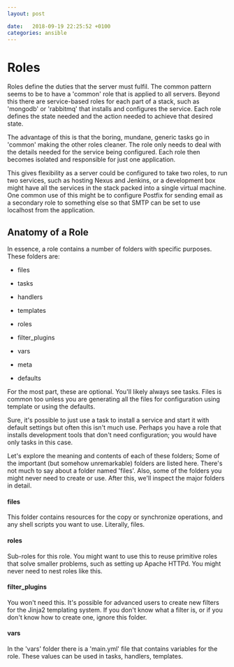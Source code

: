 ```yaml
---
layout: post

date:   2018-09-19 22:25:52 +0100
categories: ansible
---
```

Roles
=====

Roles define the duties that the server must fulfil. The common pattern
seems to be to have a 'common' role that is applied to all servers.
Beyond this there are service-based roles for each part of a stack, such
as 'mongodb' or 'rabbitmq' that installs and configures the service.
Each role defines the state needed and the action needed to achieve that
desired state.

The advantage of this is that the boring, mundane, generic tasks go in
'common' making the other roles cleaner. The role only needs to deal
with the details needed for the service being configured. Each role then
becomes isolated and responsible for just one application.

This gives flexibility as a server could be configured to take two
roles, to run two services, such as hosting Nexus and Jenkins, or a
development box might have all the services in the stack packed into a
single virtual machine. One common use of this might be to configure
Postfix for sending email as a secondary role to something else so that
SMTP can be set to use localhost from the application.

Anatomy of a Role
-----------------

In essence, a role contains a number of folders with specific purposes.
These folders are:

-   files

-   tasks

-   handlers

-   templates

-   roles

-   filter\_plugins

-   vars

-   meta

-   defaults

For the most part, these are optional. You'll likely always see tasks.
Files is common too unless you are generating all the files for
configuration using template or using the defaults.

Sure, it's possible to just use a task to install a service and start it
with default settings but often this isn't much use. Perhaps you have a
role that installs development tools that don't need configuration; you
would have only tasks in this case.

Let's explore the meaning and contents of each of these folders; Some of
the important (but somehow unremarkable) folders are listed here.
There's not much to say about a folder named 'files'. Also, some of the
folders you might never need to create or use. After this, we'll inspect
the major folders in detail.

#### files

This folder contains resources for the copy or synchronize operations,
and any shell scripts you want to use. Literally, files.

#### roles

Sub-roles for this role. You might want to use this to reuse primitive
roles that solve smaller problems, such as setting up Apache HTTPd. You
might never need to nest roles like this.

#### filter\_plugins

You won't need this. It's possible for advanced users to create new
filters for the Jinja2 templating system. If you don't know what a
filter is, or if you don't know how to create one, ignore this folder.

#### vars

In the 'vars' folder there is a 'main.yml' file that contains variables
for the role. These values can be used in tasks, handlers, templates.
